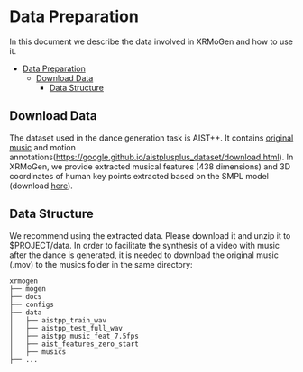 # Data Preparation

In this document we describe the data involved in XRMoGen and how to use it.

<!-- TOC -->

- [Data Preparation](#data-preparation)
  - [Download Data](#download-data)
      - [Data Structure](#data-structure)


<!-- TOC -->

## Download Data

The dataset used in the dance generation task is AIST++. It contains [original music](https://aistdancedb.ongaaccel.jp/database_download/) and motion annotations(https://google.github.io/aistplusplus_dataset/download.html). In XRMoGen, we provide extracted musical features (438 dimensions) and 3D coordinates of human key points extracted based on the SMPL model (download [here]()).


## Data Structure
We recommend using the extracted data. Please download it and unzip it to $PROJECT/data. In order to facilitate the synthesis of a video with music after the dance is generated, it is needed to download the original music (.mov) to the musics folder in the same directory:


```
xrmogen
├── mogen
├── docs
├── configs
├── data
│   ├── aistpp_train_wav
│   ├── aistpp_test_full_wav
│   ├── aistpp_music_feat_7.5fps
│   ├── aist_features_zero_start
│   ├── musics
├── ...
```



